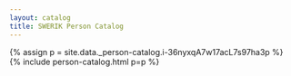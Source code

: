 ```yaml
---
layout: catalog
title: SWERIK Person Catalog
---
```

{% assign p = site.data._person-catalog.i-36nyxqA7w17acL7s97ha3p %}
{% include person-catalog.html p=p %}

